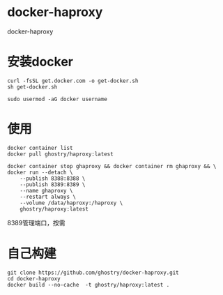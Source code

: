 # docker-haproxy
docker-haproxy

# 安装docker
```
curl -fsSL get.docker.com -o get-docker.sh
sh get-docker.sh

sudo usermod -aG docker username
```
# 使用
```
docker container list
docker pull ghostry/haproxy:latest

docker container stop ghaproxy && docker container rm ghaproxy && \
docker run --detach \
    --publish 8388:8388 \
    --publish 8389:8389 \
    --name ghaproxy \
    --restart always \
    --volume /data/haproxy:/haproxy \
    ghostry/haproxy:latest
```
8389管理端口，按需

# 自己构建
```
git clone https://github.com/ghostry/docker-haproxy.git
cd docker-haproxy
docker build --no-cache  -t ghostry/haproxy:latest .
```

